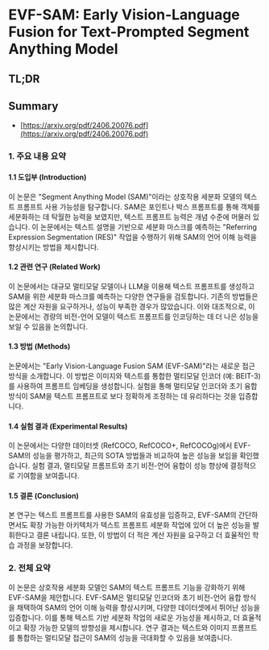 # EVF-SAM: Early Vision-Language Fusion for Text-Prompted Segment Anything Model
## TL;DR
## Summary
- [https://arxiv.org/pdf/2406.20076.pdf](https://arxiv.org/pdf/2406.20076.pdf)

### 1. 주요 내용 요약
#### 1.1 도입부 (Introduction)
이 논문은 "Segment Anything Model (SAM)"이라는 상호작용 세분화 모델의 텍스트 프롬프트 사용 가능성을 탐구합니다. SAM은 포인트나 박스 프롬프트를 통해 객체를 세분화하는 데 탁월한 능력을 보였지만, 텍스트 프롬프트 능력은 개념 수준에 머물러 있습니다. 이 논문에서는 텍스트 설명을 기반으로 세분화 마스크를 예측하는 "Referring Expression Segmentation (RES)" 작업을 수행하기 위해 SAM의 언어 이해 능력을 향상시키는 방법을 제시합니다.

#### 1.2 관련 연구 (Related Work)
이 논문에서는 대규모 멀티모달 모델이나 LLM을 이용해 텍스트 프롬프트를 생성하고 SAM을 위한 세분화 마스크를 예측하는 다양한 연구들을 검토합니다. 기존의 방법들은 많은 계산 자원을 요구하거나, 성능이 부족한 경우가 많았습니다. 이와 대조적으로, 이 논문에서는 경량의 비전-언어 모델이 텍스트 프롬프트를 인코딩하는 데 더 나은 성능을 보일 수 있음을 논의합니다.

#### 1.3 방법 (Methods)
논문에서는 "Early Vision-Language Fusion SAM (EVF-SAM)"라는 새로운 접근 방식을 소개합니다. 이 방법은 이미지와 텍스트를 통합한 멀티모달 인코더 (예: BEIT-3)를 사용하여 프롬프트 임베딩을 생성합니다. 실험을 통해 멀티모달 인코더와 초기 융합 방식이 SAM을 텍스트 프롬프트로 보다 정확하게 조정하는 데 유리하다는 것을 입증합니다.

#### 1.4 실험 결과 (Experimental Results)
이 논문에서는 다양한 데이터셋 (RefCOCO, RefCOCO+, RefCOCOg)에서 EVF-SAM의 성능을 평가하고, 최근의 SOTA 방법들과 비교하여 높은 성능을 보임을 확인했습니다. 실험 결과, 멀티모달 프롬프트와 초기 비전-언어 융합이 성능 향상에 결정적으로 기여함을 보여줍니다.

#### 1.5 결론 (Conclusion)
본 연구는 텍스트 프롬프트를 사용한 SAM의 유효성을 입증하고, EVF-SAM의 간단하면서도 확장 가능한 아키텍처가 텍스트 프롬프트 세분화 작업에 있어 더 높은 성능을 발휘한다고 결론 내립니다. 또한, 이 방법이 더 적은 계산 자원을 요구하고 더 효율적인 학습 과정을 보장합니다.

### 2. 전체 요약
이 논문은 상호작용 세분화 모델인 SAM의 텍스트 프롬프트 기능을 강화하기 위해 EVF-SAM을 제안합니다. EVF-SAM은 멀티모달 인코더와 초기 비전-언어 융합 방식을 채택하여 SAM의 언어 이해 능력을 향상시키며, 다양한 데이터셋에서 뛰어난 성능을 입증합니다. 이를 통해 텍스트 기반 세분화 작업의 새로운 가능성을 제시하고, 더 효율적이고 확장 가능한 모델의 방향성을 제시합니다. 연구 결과는 텍스트와 이미지 프롬프트를 통합하는 멀티모달 접근이 SAM의 성능을 극대화할 수 있음을 보여줍니다.